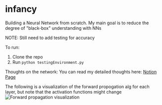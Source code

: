 # infancy
Building a Neural Network from scratch. My main goal is to reduce the degree of "black-box" understanding with NNs 

NOTE: Still need to add testing for accuracy

To run:
1. Clone the repo
2. Run ```python testingEnvironment.py```

Thoughts on the network:
You can read my detailed thoughts here: [Notion Page](https://scarlet-uranium-4df.notion.site/infancy-a-neural-net-from-scratch-80263381d0654c2c99e33c2c2eae582e?pvs=4)

The following is a visualization of the forward propogation alg for each layer, but note that the activation functions might change
![Forward propagation visualization](https://github.com/sh2002vk/infancy/assets/63932832/d9a2407e-d1df-46bb-ab29-b70f987ee2d6)
